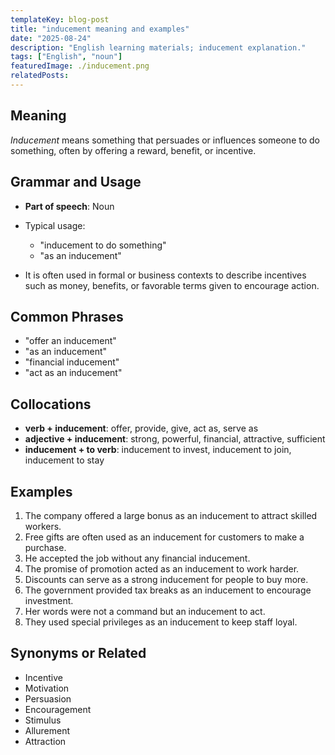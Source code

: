 ```yaml
---
templateKey: blog-post
title: "inducement meaning and examples"
date: "2025-08-24"
description: "English learning materials; inducement explanation."
tags: ["English", "noun"]
featuredImage: ./inducement.png
relatedPosts:
---
```


## Meaning

_Inducement_ means something that persuades or influences someone to do something, often by offering a reward, benefit, or incentive.

## Grammar and Usage

- **Part of speech**: Noun
- Typical usage:

  - "inducement to do something"
  - "as an inducement"

- It is often used in formal or business contexts to describe incentives such as money, benefits, or favorable terms given to encourage action.

## Common Phrases

- "offer an inducement"
- "as an inducement"
- "financial inducement"
- "act as an inducement"

## Collocations

- **verb + inducement**: offer, provide, give, act as, serve as
- **adjective + inducement**: strong, powerful, financial, attractive, sufficient
- **inducement + to verb**: inducement to invest, inducement to join, inducement to stay

## Examples

1. The company offered a large bonus as an inducement to attract skilled workers.
2. Free gifts are often used as an inducement for customers to make a purchase.
3. He accepted the job without any financial inducement.
4. The promise of promotion acted as an inducement to work harder.
5. Discounts can serve as a strong inducement for people to buy more.
6. The government provided tax breaks as an inducement to encourage investment.
7. Her words were not a command but an inducement to act.
8. They used special privileges as an inducement to keep staff loyal.

## Synonyms or Related

- Incentive
- Motivation
- Persuasion
- Encouragement
- Stimulus
- Allurement
- Attraction
